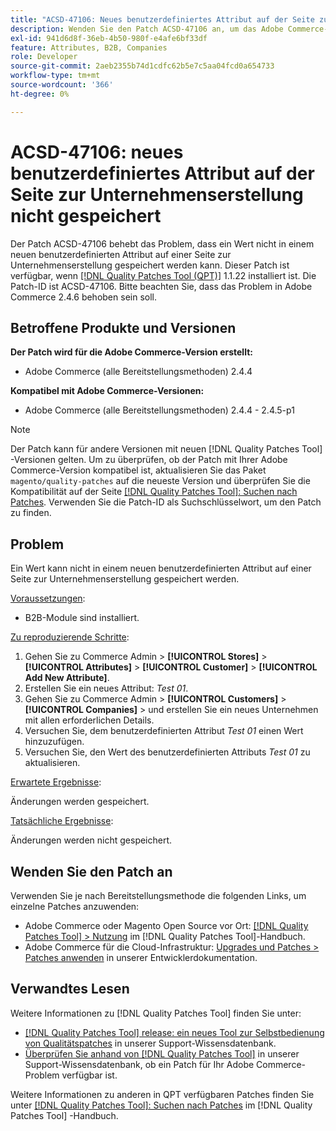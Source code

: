 ```yaml
---
title: "ACSD-47106: Neues benutzerdefiniertes Attribut auf der Seite zur Unternehmenserstellung nicht gespeichert"
description: Wenden Sie den Patch ACSD-47106 an, um das Adobe Commerce-Problem zu beheben, bei dem ein Wert nicht in einem neuen benutzerdefinierten Attribut auf einer Seite zur Unternehmenserstellung gespeichert werden kann.
exl-id: 941d6d8f-36eb-4b50-980f-e4afe6bf33df
feature: Attributes, B2B, Companies
role: Developer
source-git-commit: 2aeb2355b74d1cdfc62b5e7c5aa04fcd0a654733
workflow-type: tm+mt
source-wordcount: '366'
ht-degree: 0%

---
```


# ACSD-47106: neues benutzerdefiniertes Attribut auf der Seite zur Unternehmenserstellung nicht gespeichert

Der Patch ACSD-47106 behebt das Problem, dass ein Wert nicht in einem neuen benutzerdefinierten Attribut auf einer Seite zur Unternehmenserstellung gespeichert werden kann. Dieser Patch ist verfügbar, wenn [[!DNL Quality Patches Tool (QPT)]](/help/announcements/adobe-commerce-announcements/magento-quality-patches-released-new-tool-to-self-serve-quality-patches.md) 1.1.22 installiert ist. Die Patch-ID ist ACSD-47106. Bitte beachten Sie, dass das Problem in Adobe Commerce 2.4.6 behoben sein soll.

## Betroffene Produkte und Versionen

**Der Patch wird für die Adobe Commerce-Version erstellt:**

* Adobe Commerce (alle Bereitstellungsmethoden) 2.4.4

**Kompatibel mit Adobe Commerce-Versionen:**

* Adobe Commerce (alle Bereitstellungsmethoden) 2.4.4 - 2.4.5-p1

>[!NOTE]
>
>Der Patch kann für andere Versionen mit neuen [!DNL Quality Patches Tool] -Versionen gelten. Um zu überprüfen, ob der Patch mit Ihrer Adobe Commerce-Version kompatibel ist, aktualisieren Sie das Paket `magento/quality-patches` auf die neueste Version und überprüfen Sie die Kompatibilität auf der Seite [[!DNL Quality Patches Tool]: Suchen nach Patches](https://experienceleague.adobe.com/tools/commerce-quality-patches/index.html). Verwenden Sie die Patch-ID als Suchschlüsselwort, um den Patch zu finden.

## Problem

Ein Wert kann nicht in einem neuen benutzerdefinierten Attribut auf einer Seite zur Unternehmenserstellung gespeichert werden.

<u>Voraussetzungen</u>:

* B2B-Module sind installiert.

<u>Zu reproduzierende Schritte</u>:

1. Gehen Sie zu Commerce Admin > **[!UICONTROL Stores]** > **[!UICONTROL Attributes]** > **[!UICONTROL Customer]** > **[!UICONTROL Add New Attribute]**.
1. Erstellen Sie ein neues Attribut: _Test 01_.
1. Gehen Sie zu Commerce Admin > **[!UICONTROL Customers]** > **[!UICONTROL Companies]** > und erstellen Sie ein neues Unternehmen mit allen erforderlichen Details.
1. Versuchen Sie, dem benutzerdefinierten Attribut _Test 01_ einen Wert hinzuzufügen.
1. Versuchen Sie, den Wert des benutzerdefinierten Attributs _Test 01_ zu aktualisieren.

<u>Erwartete Ergebnisse</u>:

Änderungen werden gespeichert.

<u>Tatsächliche Ergebnisse</u>:

Änderungen werden nicht gespeichert.

## Wenden Sie den Patch an

Verwenden Sie je nach Bereitstellungsmethode die folgenden Links, um einzelne Patches anzuwenden:

* Adobe Commerce oder Magento Open Source vor Ort: [[!DNL Quality Patches Tool] > Nutzung](https://experienceleague.adobe.com/docs/commerce-operations/tools/quality-patches-tool/usage.html) im [!DNL Quality Patches Tool]-Handbuch.
* Adobe Commerce für die Cloud-Infrastruktur: [Upgrades und Patches > Patches anwenden](https://experienceleague.adobe.com/en/docs/commerce-cloud-service/user-guide/develop/upgrade/apply-patches) in unserer Entwicklerdokumentation.

## Verwandtes Lesen

Weitere Informationen zu [!DNL Quality Patches Tool] finden Sie unter:

* [[!DNL Quality Patches Tool] release: ein neues Tool zur Selbstbedienung von Qualitätspatches](/help/announcements/adobe-commerce-announcements/magento-quality-patches-released-new-tool-to-self-serve-quality-patches.md) in unserer Support-Wissensdatenbank.
* [Überprüfen Sie anhand von  [!DNL Quality Patches Tool]](/help/support-tools/patches-available-in-qpt-tool/check-patch-for-magento-issue-with-magento-quality-patches.md) in unserer Support-Wissensdatenbank, ob ein Patch für Ihr Adobe Commerce-Problem verfügbar ist.

Weitere Informationen zu anderen in QPT verfügbaren Patches finden Sie unter [[!DNL Quality Patches Tool]: Suchen nach Patches](https://experienceleague.adobe.com/tools/commerce-quality-patches/index.html) im [!DNL Quality Patches Tool] -Handbuch.
